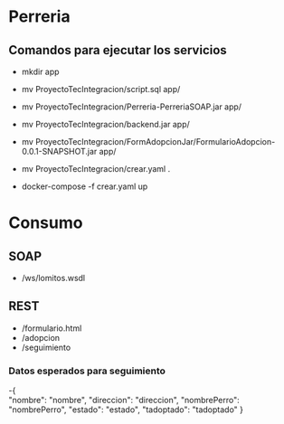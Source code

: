 # Perreria

##  Comandos para ejecutar los servicios
- mkdir app
- mv ProyectoTecIntegracion/script.sql app/
- mv ProyectoTecIntegracion/Perreria-PerreriaSOAP.jar app/
- mv ProyectoTecIntegracion/backend.jar app/
- mv ProyectoTecIntegracion/FormAdopcionJar/FormularioAdopcion-0.0.1-SNAPSHOT.jar app/
- mv ProyectoTecIntegracion/crear.yaml .

- docker-compose -f crear.yaml up

# Consumo

## SOAP
- /ws/lomitos.wsdl

## REST
- /formulario.html
- /adopcion
- /seguimiento

### Datos esperados para seguimiento
-{        
        "nombre": "nombre",
        "direccion": "direccion",
        "nombrePerro": "nombrePerro",
        "estado": "estado",
        "tadoptado": "tadoptado"
    }
